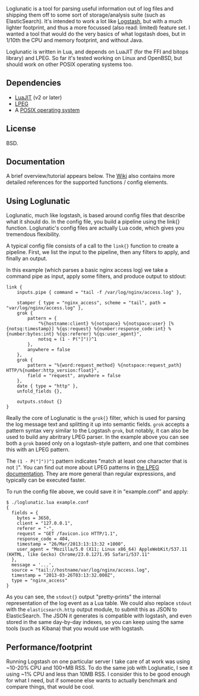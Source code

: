 Loglunatic is a tool for parsing useful information out of log files and shipping them off to some sort of storage/analysis suite (such as ElasticSearch). It's intended to work a lot like [Logstash](http://www.logstash.net/), but with a much lighter footprint, and thus a more focussed (also read: limited) feature set. I wanted a tool that would do the very basics of what logstash does, but in 1/10th the CPU and memory footprint, and without Java.

Loglunatic is written in Lua, and depends on LuaJIT (for the FFI and bitops library) and LPEG. So far it's tested working on Linux and OpenBSD, but should work on other POSIX operating systems too.

## Dependencies
 * [LuaJIT](http://www.luajit.org/) (v2 or later)
 * [LPEG](http://www.inf.puc-rio.br/~roberto/lpeg/)
 * A [POSIX operating system](http://www.openbsd.org/)

## License
BSD.

## Documentation

A brief overview/tutorial appears below. The [Wiki](https://github.com/arekinath/loglunatic/wiki) also contains more detailed references for the supported functions / config elements.

## Using Loglunatic

Loglunatic, much like logstash, is based around config files that describe what it should do. In the config file, you build a pipeline using the link{} function. Loglunatic's config files are actually Lua code, which gives you tremendous flexibility.

A typical config file consists of a call to the `link{}` function to create a pipeline. First, we list the input to the pipeline, then any filters to apply, and finally an output.

In this example (which parses a basic nginx access log) we take a command pipe as input, apply some filters, and produce output to stdout:

    link {
        inputs.pipe { command = "tail -f /var/log/nginx/access.log" },

        stamper { type = "nginx_access", scheme = "tail", path = "var/log/nginx/access.log" },
        grok {
            pattern = {
                "%{hostname:client} %{notspace} %{notspace:user} [%{notsq:timestamp}] %{qs:request} %{number:response_code:int} %{number:bytes:int} %{qs:referer} %{qs:user_agent}",
                notsq = (1 - P("]"))^1
            },
            anywhere = false
        },
        grok {
            pattern = "%{word:request_method} %{notspace:request_path} HTTP/%{number:http_version:float}",
            field = "request", anywhere = false
        },
        date { type = "http" },
        unfold_fields {},

        outputs.stdout {}
    }

Really the core of Loglunatic is the `grok{}` filter, which is used for parsing the log message text and splitting it up into semantic fields. `grok` accepts a pattern syntax very similar to the Logstash `grok`, but notably, it can also be used to build any abritrary LPEG parser. In the example above you can see both a `grok` based only on a logstash-style pattern, and one that combines this with an LPEG pattern.

The `(1 - P("]"))^1` pattern indicates "match at least one character that is not `]`". You can find out more about LPEG patterns in [the LPEG documentation](http://www.inf.puc-rio.br/~roberto/lpeg/). They are more general than regular expressions, and typically can be executed faster.

To run the config file above, we could save it in "example.conf" and apply:

    $ ./loglunatic.lua example.conf
    {
      fields = {
        bytes = 3650,
        client = "127.0.0.1",
        referer = "-",
        request = "GET /favicon.ico HTTP/1.1",
        response_code = 404,
        timestamp = "26/Mar/2013:13:13:32 +1000",
        user_agent = "Mozilla/5.0 (X11; Linux x86_64) AppleWebKit/537.11 (KHTML, like Gecko) Chrome/23.0.1271.95 Safari/537.11"
      },
      message = '...',
      source = "tail://hostname/var/log/nginx/access.log",
      timestamp = "2013-03-26T03:13:32.000Z",
      type = "nginx_access"
    }

As you can see, the `stdout{}` output "pretty-prints" the internal representation of the log event as a Lua table. We could also replace `stdout` with the `elasticsearch.http` output module, to submit this as JSON to ElasticSearch. The JSON it generates is compatible with logstash, and even stored in the same day-by-day indexes, so you can keep using the same tools (such as Kibana) that you would use with logstash.

## Performance/footprint

Running Logstash on one particular server I take care of at work was using ~10-20% CPU and 100+MB RSS. To do the same job with Loglunatic, I see it using ~1% CPU and less than 10MB RSS. I consider this to be good enough for what I need, but if someone else wants to actually benchmark and compare things, that would be cool.
